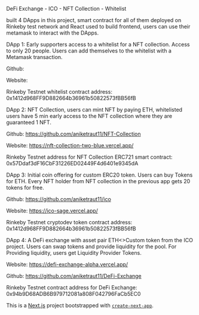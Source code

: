 DeFi Exchange - ICO - NFT Collection - Whitelist

built 4 DApps in this project, smart contract for all of them deployed on Rinkeby test network and React used to build frontend, users can use their metamask to interact with the DApps.

DApp 1: Early supporters access to a whitelist for a NFT collection. Access to only 20 people. Users can add themselves to the whitelist with a Metamask transaction.

Github:

Website: 

Rinkeby Testnet whitelist contract address: 0x1412d968FF9D882664b36961b50822573fBB56fB


DApp 2: NFT Collection, users can mint NFT by paying ETH, whitelisted users have 5 min early access to the NFT collection where they are guaranteed 1 NFT.

Github: https://github.com/aniketraut11/NFT-Collection

Website: https://nft-collection-two-blue.vercel.app/

Rinkeby Testnet address for NFT Collection ERC721 smart contract: 0x57Ddaf3dF16CbF31226ED02449F4d6401e9345dA

DApp 3: Initial coin offering for custom ERC20 token. Users can buy Tokens for ETH. Every NFT holder from NFT collection in the previous app gets 20 tokens for free.

Github: https://github.com/aniketraut11/ico

Website: https://ico-sage.vercel.app/

Rinkeby Testnet cryptodev token contract address: 0x1412d968FF9D882664b36961b50822573fBB56fB

DApp 4: A DeFi exchange with asset pair ETH<>Custom token from the ICO project. Users can swap tokens and provide liquidity for the pool. For Providing liquidity, users get Liquidity Provider Tokens.

Website: https://defi-exchange-alpha.vercel.app/

Github: https://github.com/aniketraut11/DeFi-Exchange

Rinkeby Testnet contract address for DeFi Exchange: 0x94b9D68ADB6B979712081a808F042796FaCb5EC0




This is a [Next.js](https://nextjs.org/) project bootstrapped with [`create-next-app`](https://github.com/vercel/next.js/tree/canary/packages/create-next-app).


